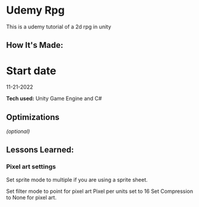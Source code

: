 # Udemy Rpg
This is a udemy tutorial of a 2d rpg in unity
## How It's Made:

# Start date
11-21-2022 




**Tech used:** 
Unity Game Engine and C#


## Optimizations
*(optional)*


## Lessons Learned:

### Pixel art settings 
Set sprite mode to multiple if you are using a sprite sheet. 

Set filter mode to point for pixel art 
Pixel per units set to 16
Set Compression to None for pixel art. 















